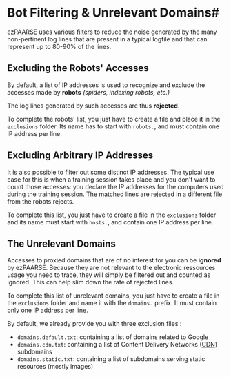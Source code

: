 # Bot Filtering & Unrelevant Domains#

ezPAARSE uses [various filters](https://github.com/ezpaarse-project/ezpaarse-exclusions) to reduce the noise generated by the many non-pertinent log lines that are present in a typical logfile and that can represent up to 80-90% of the lines.

## Excluding the Robots' Accesses ##
By default, a list of IP addresses is used to recognize and exclude the accesses made by **robots** *(spiders, indexing robots, etc.)*

The log lines generated by such accesses are thus **rejected**.

To complete the robots' list, you just have to create a file and place it in the `exclusions` folder. Its name has to start with `robots.`, and must contain one IP address per line.

## Excluding Arbitrary IP Addresses ##
It is also possible to filter out some distinct IP addresses. 
The typical use case for this is when a training session takes place and you don't want to count those accesses: you declare the IP addresses for the computers used during the training session.
The matched lines are rejected in a different file from the robots rejects.

To complete this list, you just have to create a file in the `exclusions` folder and its name must start with `hosts.`, and contain one IP address per line.

## The Unrelevant Domains ##
Accesses to proxied domains that are of no interest for you can be **ignored** by ezPAARSE. Because they are not relevant to the electronic ressources usage you need to trace, they will simply be filtered out and counted as ignored. This can help slim down the rate of rejected lines.

To complete this list of unrelevant domains, you just have to create a file in the `exclusions` folder and name it with the `domains.` prefix. It must contain only one IP address per line.

By default, we already provide you with three exclusion files : 
  * `domains.default.txt`: containing a list of domains related to Google
  * `domains.cdn.txt`: containing a list of Content Delivery Networks ([CDN](https://en.wikipedia.org/wiki/Content_delivery_network)) subdomains
  * `domains.static.txt`: containing a list of subdomains serving static resources (mostly images)

